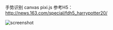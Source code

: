 手势识别 canvas pixi.js
参考H5：http://news.163.com/special/fdh5_harrypotter20/  

![screenshot](https://github.com/guanm/planet/examples/harrypotter/blob/master/img/screenshot.jpg)